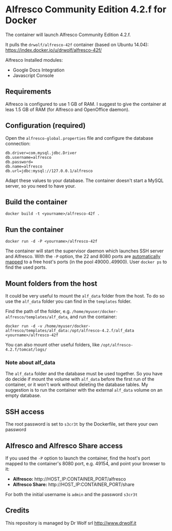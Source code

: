 # Alfresco Community Edition 4.2.f for Docker

The container will launch Alfresco Community Edition 4.2.f.

It pulls the `drwolf/alfresco-42f` container (based on Ubuntu 14.04): https://index.docker.io/u/drwolf/alfresco-42f/

Alfresco Installed modules:

* Google Docs Integration
* Javascript Console

## Requirements

Alfresco is configured to use 1 GB of RAM. I suggest to give the container at leas 1.5 GB of RAM (for Alfresco and OpenOffice daemon).

## Configuration (required)

Open the `alfresco-global.properties` file and configure the database connection:

```
db.driver=com.mysql.jdbc.Driver
db.username=alfresco
db.password=
db.name=alfresco
db.url=jdbc:mysql://127.0.0.1/alfresco
```

Adapt these values to your database. The container doesn't start a MySQL server, so you need to have your.

## Build the container

`docker build -t <yourname>/alfresco-42f .`

## Run the container

`docker run -d -P <yourname>/alfresco-42f`

The container will start the supervisor daemon which launches SSH server and Alfresco.
With the `-P` option, the 22 and 8080 ports are [automatically mapped](http://docs.docker.io/use/port_redirection/#port-redirection) to a free host's ports (in the pool 49000..49900). User `docker ps` to find the used ports.

## Mount folders from the host

It could be very useful to mount the `alf_data` folder from the host. To do so use the `alf_data` folder you can find in the `templates` folder.

Find the path of the folder, e.g. `/home/myuser/docker-alfresco/templates/alf_data`, and run the container:

`docker run -d -v /home/myuser/docker-alfresco/templates/alf_data:/opt/alfresco-4.2.f/alf_data <yourname>/alfresco-42f`

You can also mount other useful folders, like `/opt/alfresco-4.2.f/tomcat/logs/`

### Note about alf_data

The `alf_data` folder and the database must be used together. So you have do decide if mount the volume with `alf_data` before the first run of the container, or it won't work without deleting the database tables.
My suggestion is to run the container with the external `alf_data` volume on an empty database.

## SSH access

The root password is set to `s3cr3t` by the Dockerfile, set there your own password

## Alfresco and Alfresco Share access

If you used the `-P` option to launch the container, find the host's port mapped to the container's 8080 port, e.g. 49154, and point your browser to it:

* **Alfresco:** http://HOST_IP:CONTAINER_PORT/alfresco
* **Alfresco Share:** http://HOST_IP:CONTAINER_PORT/share

For both the initial username is `admin` and the password `s3cr3t`

## Credits

This repository is managed by Dr Wolf srl http://www.drwolf.it
